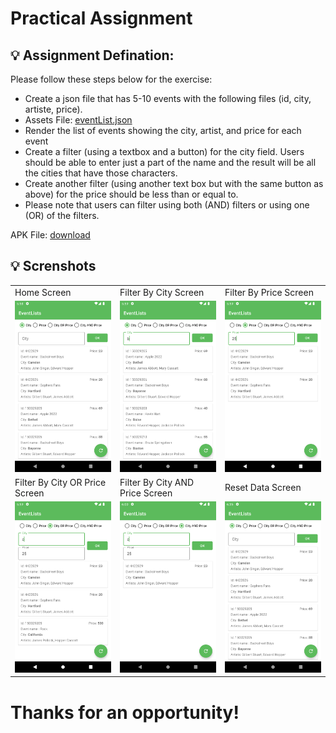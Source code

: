 # Practical Assignment 


## 💡 Assignment Defination:

Please follow these steps below for the exercise:

- Create a json file that has 5-10 events with the following files (id, city, artiste, price).
- Assets File: [eventList.json](https://github.com/pratapsolanki/StubhubAndroid/blob/master/results/eventList.json)
- Render the list of events showing the city, artist, and price for each event
- Create a filter (using a textbox and a button) for the city field. Users should be able to enter just a part of the name and the result will be all the cities that have those characters.
- Create another filter (using another text box but with the same button as above) for the price should be less than or equal to. 
- Please note that users can filter using both (AND) filters or using one (OR) of the filters.


APK File: [download](https://github.com/pratapsolanki/StubhubAndroid/blob/master/results/Practical_Assignment.apk)

##  💡 Screnshots

<table>
  <tr>
    <td>Home Screen</td>
     <td>Filter By City Screen</td>
     <td>Filter By Price Screen</td>
  </tr>
  <tr>
    <td valign="top"><img src="https://github.com/pratapsolanki/StubhubAndroid/blob/master/results/1.png"></td>
    <td valign="top"><img src="https://github.com/pratapsolanki/StubhubAndroid/blob/master/results/2.png"></td>
    <td valign="top"><img src="https://github.com/pratapsolanki/StubhubAndroid/blob/master/results/3.png"></td>
  </tr>
    <tr>
    <td>Filter By City OR Price Screen</td>
    <td>Filter By City AND Price Screen</td>
    <td>Reset Data Screen</td>
  </tr>
   <tr>
    <td valign="top"><img src="https://github.com/pratapsolanki/StubhubAndroid/blob/master/results/4.png"></td>
     <td valign="top"><img src="https://github.com/pratapsolanki/StubhubAndroid/blob/master/results/5.png"></td>
     <td valign="top"><img src="https://github.com/pratapsolanki/StubhubAndroid/blob/master/results/6.png"></td>
  </tr>
  </table>


# Thanks for an opportunity! 

